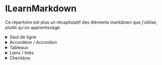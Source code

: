 # ILearnMarkdown

Ce répertoire est plus un récapitulatif des éléments markdown que j'utilise, plutôt qu'un apprentissage.  

<details>
  <summary>
    Saut de ligne 
  </summary>
  
  Mettre **deux espaces** (ou plus) à la fin de la ligne.  
  Correspond à la balise **`<br/>`**
  
</details>

<details>
  <summary>
    Accordéon / Accordion
  </summary>
  
  ```
  <details>
    <summary>
      Accordéon
    </summary>
    
    Corps de texte. 
  </details>
  
  ```
  <details>
    <summary>
      Accordéon
    </summary>
  
  Corps de texte. 
  </details>
  
  N.B. : Il est nécessaire de mettre une **ligne vide** après `</details>` et `</summary>`. 
</details>


<details>
  <summary>
    Tableaux
  </summary>
  
  Pour créer un tableau vous devez placer une ligne de tirets (`-`) sous la ligne d'entête et séparer les colonnes avec des `|`. Vous pouvez aussi préciser l'alignement en utilisant des `:`. 
  
  ```
  | Aligné à gauche  | Centré          | Aligné à droite |
  | :--------------- |:---:            | ------:|
  | Aligné           | Aligné          | Aligné |
  | à                | au              | à      |
  | gauche           | centre          | droite |
  ```
   
  | Aligné à gauche  | Centré          | Aligné à droite |
  | :--------------- |:---:            | ------:|
  | Aligné           | Aligné          | Aligné |
  | à                | au              | à      |
  | gauche           | centre          | droite |

</details>


<details>
  <summary>
    Liens / links
  </summary>
  
  ```
  [I'm a link.](https://github.com/tom-sartori/ILearnMarkdown/)
  ```
  
  [I'm a link.](https://github.com/tom-sartori/ILearnMarkdown/)
</details>
 

<details>
  <summary>
    Checkbox
  </summary>

  ```
  - [x] Checked
  - [ ] Unchecked
  ```
  
  - [x] Checked
  - [ ] Unchecked
</details>
